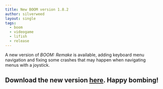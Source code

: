 ```yaml
---
title: New BOOM version 1.8.2
author: silverweed
layout: single
tags:  
  - boom  
  - videogame  
  - lifish  
  - release
---
```

A new version of *BOOM: Remake* is available, adding keyboard menu navigation and fixing some crashes that may happen when navigating menus with a joystick.

Download the new version [here](https://silverweed.github.io/boom/#downloads).
Happy bombing!
---
